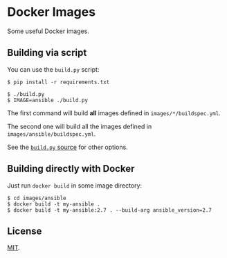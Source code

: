 # Docker Images

Some useful Docker images.

## Building via script

You can use the `build.py` script:

```console
$ pip install -r requirements.txt

$ ./build.py
$ IMAGE=ansible ./build.py
```

The first command will build **all** images defined in `images/*/buildspec.yml`.

The second one will build all the images defined in `images/ansible/buildspec.yml`.

See the [`build.py` source](build.py) for other options.

## Building directly with Docker

Just run `docker build` in some image directory:

```console
$ cd images/ansible
$ docker build -t my-ansible .
$ docker build -t my-ansible:2.7 . --build-arg ansible_version=2.7
```

## License

[MIT](LICENSE).
